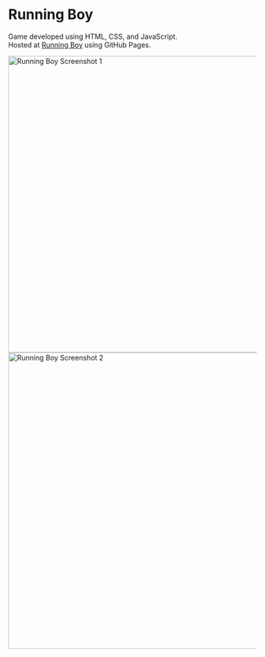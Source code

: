 # Running Boy

Game developed using HTML, CSS, and JavaScript.  
Hosted at [Running Boy](https://kesh02.github.io/RunningBoy/) using GitHub Pages.

<img src="https://github.com/Kesh02/RunningBoy/assets/116288914/ee737a3c-90bb-45b6-85dd-bf15f079036f" alt="Running Boy Screenshot 1" width="600">
<img src="https://github.com/Kesh02/RunningBoy/assets/116288914/27e64b16-06f9-4ada-822c-b40c8863ba79" alt="Running Boy Screenshot 2" width="600">

